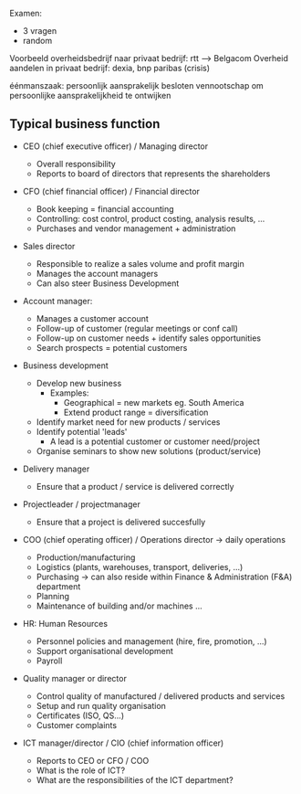 Examen:
- 3 vragen 
- random

Voorbeeld overheidsbedrijf naar privaat bedrijf: rtt --> Belgacom
Overheid aandelen in privaat bedrijf: dexia, bnp paribas (crisis)

éénmanszaak: persoonlijk aansprakelijk
besloten vennootschap om persoonlijke aansprakelijkheid te ontwijken

## Typical business function

- CEO (chief executive officer) / Managing director
	- Overall responsibility
	- Reports to board of directors that represents the shareholders

- CFO (chief financial officer) / Financial director
	- Book keeping = financial accounting
	- Controlling: cost control, product costing, analysis results, ...
	- Purchases and vendor management + administration

- Sales director
	- Responsible to realize a sales volume and profit margin
	- Manages the account managers
	- Can also steer Business Development

- Account manager:
	- Manages a customer account
	- Follow-up of customer (regular meetings or conf call)
	- Follow-up on customer needs + identify sales opportunities
	- Search prospects = potential customers

- Business development
	- Develop new business
		- Examples:
			- Geographical = new markets eg. South America
			- Extend product range = diversification
	- Identify market need for new products / services
	-  Identify potential 'leads'
		- A lead is a potential customer or customer need/project
	- Organise seminars to show new solutions (product/service)

- Delivery manager
	- Ensure that a product / service is delivered correctly

- Projectleader / projectmanager
	- Ensure that a project is delivered succesfully

- COO (chief operating officer) / Operations director -> daily operations
	- Production/manufacturing
	- Logistics (plants, warehouses, transport, deliveries, ...)
	- Purchasing -> can also reside within Finance & Administration (F&A) department
	- Planning
	- Maintenance of building and/or machines ...

- HR: Human Resources
	- Personnel policies and management (hire, fire, promotion, ...)
	- Support organisational development
	- Payroll

- Quality manager or director
	- Control quality of manufactured / delivered products and services
	- Setup and run quality organisation
	- Certificates (ISO, QS...)
	- Customer complaints

- ICT manager/director / CIO (chief information officer)
	- Reports to CEO or CFO / COO
	- What is the role of ICT?
	- What are the responsibilities of the ICT department?
